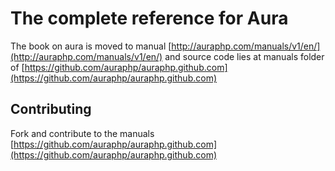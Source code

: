 # The complete reference for Aura #


The book on aura is moved to manual 
[http://auraphp.com/manuals/v1/en/](http://auraphp.com/manuals/v1/en/)
and source code lies at manuals folder of
[https://github.com/auraphp/auraphp.github.com](https://github.com/auraphp/auraphp.github.com)


## Contributing ##

Fork and contribute to the manuals [https://github.com/auraphp/auraphp.github.com](https://github.com/auraphp/auraphp.github.com)
